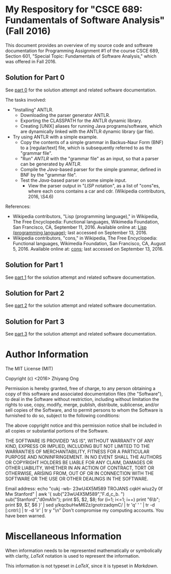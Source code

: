 #	My Respository for "CSCE 689: Fundamentals of Software Analysis" (Fall 2016)

This document provides an overview of my source code and software
	documentation for Programming Assignment #1 of the course
	CSCE 689, Section 601, "Special Topic: Fundamentals of Software
	Analysis," which was offered in Fall 2016.

##	Solution for Part 0

See [part 0](https://github.com/eda-ricercatore/caprese-sw-analy/tree/master/zero-assign/part-0) for the solution attempt and related software documentation.

The tasks involved:
+ "Installing" ANTLR.
	- Downloading the parser generator ANTLR.
	- Exporting the CLASSPATH for the ANTLR dynamic library.
	- Creating [UNIX] aliases for running Java programs/software,
		which are dynamically linked with the ANTLR dynamic library
		(jar file).
+ Try using ANTLR with a simple example.
	- Copy the contents of a simple grammar in Backus–Naur Form (BNF)
		to a [regular/text] file, which is subsequently referred to
		as the "grammar file".
	- "Run" *ANTLR* with the "grammar file" as an input, so that a
		parser can be generated by *ANTLR*.
	- Compile the *Java*-based parser for the simple grammar, defined
		in BNF by the "grammar file".
	- Test the *Java*-based parser on some simple input.
		* View the parser output in "*LISP* notation", as a list of
			"cons"es, where each cons contains a car and cdr.
			(Wikipedia contributors, 2016, \S4.6)
			
References:
+	Wikipedia contributors, "Lisp (programming language)," in Wikipedia, The Free Encyclopedia: Functional languages, Wikimedia Foundation, San Francisco, CA, September 11, 2016.
		Available online at: [Lisp (programming language)](https://en.wikipedia.org/wiki/Lisp_(programming_language)#Conses_and_lists); last accessed on September 13, 2016.
+	Wikipedia contributors, "cons," in Wikipedia, The Free Encyclopedia: Functional languages, Wikimedia Foundation, San Francisco, CA, August 5, 2016.
		Available online at: [cons](https://en.wikipedia.org/wiki/Cons); last accessed on September 13, 2016.



##	Solution for Part 1

See [part 1](https://github.com/eda-ricercatore/caprese-sw-analy/tree/master/zero-assign/part-1) for the solution attempt and related software documentation.

##	Solution for Part 2

See [part 2](https://github.com/eda-ricercatore/caprese-sw-analy/tree/master/zero-assign/part-2) for the solution attempt and related software documentation.

##	Solution for Part 3

See [part 3](https://github.com/eda-ricercatore/caprese-sw-analy/tree/master/zero-assign/part-3) for the solution attempt and related software documentation.








#	Author Information


The MIT License (MIT)

Copyright (c) <2016> Zhiyang Ong

Permission is hereby granted, free of charge, to any person obtaining a copy of this software and associated documentation files (the "Software"), to deal in the Software without restriction, including without limitation the rights to use, copy, modify, merge, publish, distribute, sublicense, and/or sell copies of the Software, and to permit persons to whom the Software is furnished to do so, subject to the following conditions:

The above copyright notice and this permission notice shall be included in all copies or substantial portions of the Software.

THE SOFTWARE IS PROVIDED "AS IS", WITHOUT WARRANTY OF ANY KIND, EXPRESS OR IMPLIED, INCLUDING BUT NOT LIMITED TO THE WARRANTIES OF MERCHANTABILITY, FITNESS FOR A PARTICULAR PURPOSE AND NONINFRINGEMENT. IN NO EVENT SHALL THE AUTHORS OR COPYRIGHT HOLDERS BE LIABLE FOR ANY CLAIM, DAMAGES OR OTHER LIABILITY, WHETHER IN AN ACTION OF CONTRACT, TORT OR OTHERWISE, ARISING FROM, OUT OF OR IN CONNECTION WITH THE SOFTWARE OR THE USE OR OTHER DEALINGS IN THE SOFTWARE.

Email address: echo "cukj -wb- 23wU4X5M589 TROJANS cqkH wiuz2y 0f Mw Stanford" | awk '{ sub("23wU4X5M589","F.d_c_b. ") sub("Stanford","d0mA1n"); print $5, $2, $8; for (i=1; i<=1; i++) print "6\b"; print $9, $7, $6 }' | sed y/kqcbuHwM62z/gnotrzadqmC/ | tr 'q' ' ' | tr -d [:cntrl:] | tr -d 'ir' | tr y "\n"		Don't compromise my computing accounts. You have been warned.



#	Miscellaneous Information

When information needs to be represented mathematically or
	symbolically with clarity, *LaTeX* notation is used to
	represent the information.

This information is not typeset in *LaTeX*, since it is typeset
	in *Markdown*.








